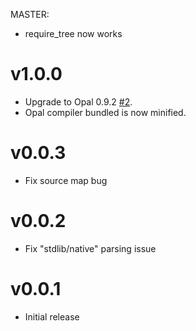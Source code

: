 MASTER:

* require_tree now works

# v1.0.0
* Upgrade to Opal 0.9.2 [#2](https://github.com/zetachang/opalrb-loader/issues/2).
* Opal compiler bundled is now minified.

# v0.0.3

* Fix source map bug

# v0.0.2

* Fix "stdlib/native" parsing issue

# v0.0.1

* Initial release
